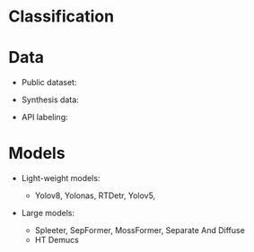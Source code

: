 # Classification 

# Data
- Public dataset:
   

- Synthesis data:
   
- API labeling:
  

# Models


- Light-weight models:
    - Yolov8, Yolonas, RTDetr, Yolov5, 
    
    
   
- Large models:
    - Spleeter, SepFormer, MossFormer, Separate And Diffuse
    - HT Demucs